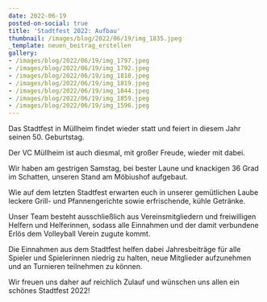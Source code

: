 ```yaml
---
date: 2022-06-19
posted-on-social: true
title: 'Stadtfest 2022: Aufbau'
thumbnail: /images/blog/2022/06/19/img_1835.jpeg
_template: neuen_beitrag_erstellen
gallery:
- /images/blog/2022/06/19/img_1797.jpeg
- /images/blog/2022/06/19/img_1792.jpeg
- /images/blog/2022/06/19/img_1810.jpeg
- /images/blog/2022/06/19/img_1819.jpeg
- /images/blog/2022/06/19/img_1844.jpeg
- /images/blog/2022/06/19/img_1859.jpeg
- /images/blog/2022/06/19/img_1596.jpeg
---
```


Das Stadtfest in Müllheim findet wieder statt und feiert in diesem Jahr seinen 50. Geburtstag.

Der VC Müllheim ist auch diesmal, mit großer Freude, wieder mit dabei.

Wir haben am gestrigen Samstag, bei bester Laune und knackigen 36 Grad im Schatten, unseren Stand am Möbiushof aufgebaut.

Wie auf dem letzten Stadtfest erwarten euch in unserer gemütlichen Laube leckere Grill- und Pfannengerichte sowie erfrischende, kühle Getränke.

Unser Team besteht ausschließlich aus Vereinsmitgliedern und freiwilligen Helfern und Helferinnen, sodass alle Einnahmen und der damit verbundene Erlös dem Volleyball Verein zugute kommt.

Die Einnahmen aus dem Stadtfest helfen dabei Jahresbeiträge für alle Spieler und Spielerinnen niedrig zu halten, neue Mitglieder aufzunehmen und an Turnieren teilnehmen zu können.

Wir freuen uns daher auf reichlich Zulauf und wünschen uns allen ein schönes Stadtfest 2022!








